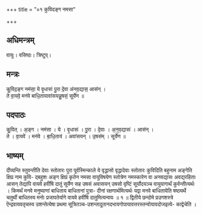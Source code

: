 +++
title = "०१ कुविदङ्ग नमसा"

+++
## अधिमन्त्रम्
वायुः। वसिष्ठः। त्रिष्टुप्।

## मन्त्रः
कु॒विद॒ङ्ग नम॑सा॒ ये वृ॒धासः॑ पु॒रा दे॒वा अ॑नव॒द्यास॒ आस॑न् ।  
ते वा॒यवे॒ मन॑वे बाधि॒तायावा॑सयन्नु॒षसं॒ सूर्ये॑ण ॥

## पदपाठः
कु॒वित् । अ॒ङ्ग । नम॑सा । ये । वृ॒धासः॑ । पु॒रा । दे॒वाः । अ॒न॒व॒द्यासः॑ । आस॑न् ।  
ते । वा॒यवे॑ । मन॑वे । बा॒धि॒ताय॑ । अवा॑सयन् । उ॒षस॑म् । सूर्ये॑ण ॥

## भाष्यम्
दीव्यन्ति स्तुवन्तीति देवाः स्तोतारः पुरा पूर्वस्मिन्काले ये वृद्धासो वृद्धादेवाः स्तोतारः कुविदिति बहुनाम अङ्गेति क्षिप्र नाम कुवि- द्बहुशः अङ्ग क्षिप्रं कृतेन नमसा वायुविषयेण स्तोत्रेण नमस्कारेण वा अनवद्यासः अवद्यरहिताः आसन् तेद्यापि वायवे हवींषि दातुं सूर्येण सह उषसं अवासयन् उषसो वृष्टिं सूर्योदयञ्च वायुयागार्थं कुर्वन्तीत्यर्थः । किमर्थं मनवे मनुष्याणां बाधिताय बाधितानां पुत्रा- दीनां रक्षणार्थमित्यर्थः यद्वा मनवे बाधितायेति षष्ठ्यर्थे चतुर्थी बाधितस्य मनोः प्रजापतेर्यागे वायवे हवींषि दातुमित्यन्वयः ॥ १ ॥ द्वितीये छन्दोमे प्रउगशस्त्रे ऎन्द्रवायवतृचस्य उशन्तेत्येषा प्रथमा सूत्रितञ्च-उशन्तादूतानदभायगोपायावत्तरस्तन्वोयावदोजइत्ये- काद्वेचेति ।